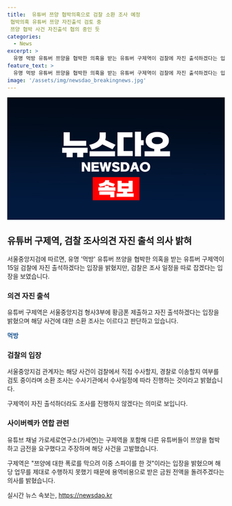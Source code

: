 ```yaml
---
title:  유튜버 쯔양 협박의혹으로 검찰 소환 조사 예정
 협박의혹 유튜버 쯔양 자진출석 검토 중
 쯔양 협박 사건 자진출석 협의 중인 듯
categories:
  - News
excerpt: >
  유명 먹방 유튜버 쯔양을 협박한 의혹을 받는 유튜버 구제역이 검찰에 자진 출석하겠다는 입장을 밝혔지만, 검찰은 조사 일정을 별도로 잡겠다는 입장을 보였다. 구제역은 지난 13일 유튜브 영상에서 황금폰을 검찰에 자발적으로 제출하고 자신의 발로 출석해 조사를 받겠다고 밝혔으며, 과거 쯔양으로부터 5500만원을 받은 사실을 인정했다. 이에 대한 검찰의 대응은 주목받고 있다. 사이버렉카 연합 유튜버들의 과거사를 빌미로 쯔양을 협박하고 금전을 요구했다는 주장과 관련하여 수사가 예정되어 있지만, 구제역은 이중 스파이를 한 것이라며 변론하고 있다.
feature_text: >
  유명 먹방 유튜버 쯔양을 협박한 의혹을 받는 유튜버 구제역이 검찰에 자진 출석하겠다는 입장을 밝혔지만, 검찰은 조사 일정을 별도로 잡겠다는 입장을 보였다. 구제역은 지난 13일 유튜브 영상에서 황금폰을 검찰에 자발적으로 제출하고 자신의 발로 출석해 조사를 받겠다고 밝혔으며, 과거 쯔양으로부터 5500만원을 받은 사실을 인정했다. 이에 대한 검찰의 대응은 주목받고 있다. 사이버렉카 연합 유튜버들의 과거사를 빌미로 쯔양을 협박하고 금전을 요구했다는 주장과 관련하여 수사가 예정되어 있지만, 구제역은 이중 스파이를 한 것이라며 변론하고 있다.
image: '/assets/img/newsdao_breakingnews.jpg'
---
```


<p><img src="/assets/img/newsdao_breakingnews.jpg" alt="ontimetimes 속보" /></p>

<h2 data-ke-size="size26">유튜버 구제역, 검찰 조사의견 자진 출석 의사 밝혀</h2>

<p data-ke-size="size16">서울중앙지검에 따르면, 유명 '먹방' 유튜버 쯔양을 협박한 의혹을 받는 유튜버 구제역이 15일 검찰에 자진 출석하겠다는 입장을 밝혔지만, 검찰은 조사 일정을 따로 잡겠다는 입장을 보였습니다.</p>

<h3><b>의견 자진 출석</b></h3>

<p data-ke-size="size16">유튜버 구제역은 서울중앙지검 형사3부에 황금폰 제출하고 자진 출석하겠다는 입장을 밝혔으며 해당 사건에 대한 소환 조사는 이르다고 판단하고 있습니다.</p>

<p data-ke-size="size16"><b><span style="color: #1a5490;">먹방</span></b></p>

<h3><b>검찰의 입장</b></h3>

<p data-ke-size="size16">서울중앙지검 관계자는 해당 사건이 검찰에서 직접 수사할지, 경찰로 이송할지 여부를 검토 중이라며 소환 조사는 수사기관에서 수사일정에 따라 진행하는 것이라고 밝혔습니다.</p>

<p data-ke-size="size16">구제역이 자진 출석하더라도 조사를 진행하지 않겠다는 의미로 보입니다.</p>

<h3><b>사이버렉카 연합 관련</b></h3>

<p data-ke-size="size16">유튜브 채널 가로세로연구소(가세연)는 구제역을 포함해 다른 유튜버들이 쯔양을 협박하고 금전을 요구했다고 주장하며 해당 사건을 고발했습니다.</p>

<p data-ke-size="size16">구제역은 "쯔양에 대한 폭로를 막으려 이중 스파이를 한 것"이라는 입장을 밝혔으며 해당 업무를 제대로 수행하지 못했기 때문에 용역비용으로 받은 금원 전액을 돌려주겠다는 의사를 밝혔습니다.</p>
실시간 뉴스 속보는, <a href="https://newsdao.kr" rel="dofollow">https://newsdao.kr</a>


